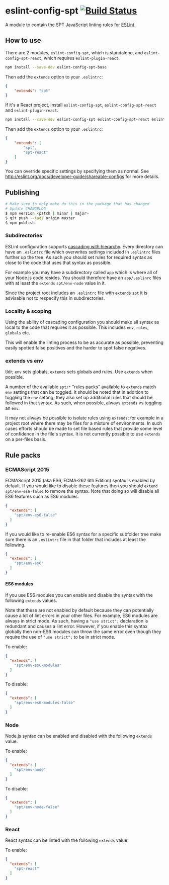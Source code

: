 # eslint-config-spt [![Build Status](https://travis-ci.org/schibsted/eslint-config-spt.svg?branch=master)](https://travis-ci.org/schibsted/eslint-config-spt)

A module to contain the SPT JavaScript linting rules for [ESLint](http://eslint.org/).

## How to use

There are 2 modules, `eslint-config-spt`, which is standalone, and `eslint-config-spt-react`, which requires `eslint-plugin-react`.

```bash
npm install --save-dev eslint-config-spt-base
```

Then add the `extends` option to your `.eslintrc`:

```json
{
    "extends": "spt"
}
```

If it's a React project, install `eslint-config-spt`, `eslint-config-spt-react` and `eslint-plugin-react`.

```bash
npm install --save-dev eslint-config-spt eslint-config-spt-react eslint-plugin-react@4
```

Then add the `extends` option to your `.eslintrc`:
```json
{
    "extends": [
        "spt",
        "spt-react"
    ]
}
```

You can override specific settings by specifying them as normal. See <http://eslint.org/docs/developer-guide/shareable-configs> for more details.

## Publishing

```bash
# Make sure to only make do this in the package that has changed
# Update CHANGELOG
$ npm version <patch | minor | major>
$ git push --tags origin master
$ npm publish
```

### Subdirectories
ESLint configuration supports [cascading with hierarchy](http://eslint.org/docs/user-guide/configuring#configuration-cascading-and-hierarchy). Every directory can have an `.eslintrc` file which overwrites settings included in `.eslintrc` files further up the tree.  As such you should set rules for required syntax as close to the code that uses that syntax as possible.

For example you may have a subdirectory called `app` which is where all of your Node.js code resides.  You should therefore have an `app/.eslinrc` files with at least the `extends` `spt/env-node` value in it.

Since the project root includes an `.eslintrc` file with `extends` `spt` it is advisable not to respecify this in subdirectories.

### Locality & scoping
Using the ability of cascading configuration you should make all syntax as local to the code that requires it as possible.  This includes `env`, `rules`, `globals` etc.

This will enable the linting process to be as accurate as possible, preventing easily spotted false positives and the harder to spot false negatives.

### extends vs env
tldr; `env` sets globals, `extends` sets globals and rules. Use `extends` when possible.

A number of the available `spt/*` "rules packs" available to `extends` match `env` settings that can be toggled.  It should be noted that in addition to toggling the `env` setting, they also set up additional rules that should be followed in that syntax.  As such, when possible, always `extends` vs toggling an `env`.  

It may not always be possible to isolate rules using `extends`; for example in a  project root where there may be files for a mixture of environments.  In such cases efforts should be made to set file based rules that provide some level of confidence in the file's syntax.  It is not currently possible to use `extends` on a per-files basis.

Rule packs
------

### ECMAScript 2015
ECMAScript 2015 (aka ES6, ECMA-262 6th Edition) syntax is enabled by default.  If you would like to disable these features then you should `extend` `spt/env-es6-false` to remove the syntax.  Note that doing so will disable all ES6 features such as ES6 modules.

```json
{
  "extends": [
    "spt/env-es6-false"
  ]
}
```

If you would like to re-enable ES6 syntax for a specific subfolder tree make sure there is an `.eslintrc` file in that folder that includes at least the following.

```json
{
  "extends": [
    "spt/env-es6"
  ]
}
```

#### ES6 modules
If you use ES6 modules you can enable and disable the syntax with the following `extends` values.

Note that these are not enabled by default because they can potentially cause a lot of lint errors in your other files.  For example, ES6 modules are always in  strict mode.  As such, having a `"use strict";` declaration is redundant and causes a lint error.  However, if you enable this syntax globally then non-ES6 modules can throw the same error even though they require the use of `"use strict";` to be in strict mode.

To enable:
```json
{
  "extends": [
    "spt/env-es6-modules"
  ]
}
```

To disable:
```json
{
  "extends": [
    "spt/env-es6-modules-false"
  ]
}
```

### Node
Node.js syntax can be enabled and disabled with the following `extends` value.

To enable:
```json
{
  "extends": [
    "spt/env-node"
  ]
}
```

To disable:
```json
{
  "extends": [
    "spt/env-node-false"
  ]
}
```

### React
React syntax can be linted with the following `extends` value.

To enable:

```json
{
  "extends": [
    "spt-react"
  ]
}
```

